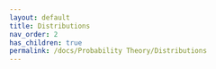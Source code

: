 ```yaml
---
layout: default
title: Distributions
nav_order: 2
has_children: true
permalink: /docs/Probability Theory/Distributions
---
```


